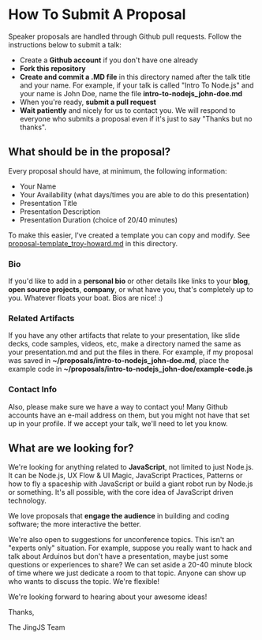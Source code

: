 
How To Submit A Proposal
========================

Speaker proposals are handled through Github pull requests. Follow the instructions below to submit a talk:

* Create a **Github account** if you don't have one already
* **Fork this repository**
* **Create and commit a .MD file** in this directory named after the talk title and your name. For example, if your talk is called "Intro To Node.js" and your name is John Doe, name the file **intro-to-nodejs_john-doe.md**
* When you're ready, **submit a pull request**
* **Wait patiently** and nicely for us to contact you. We will respond to everyone who submits a proposal even if it's just to say "Thanks but no thanks".


What should be in the proposal?
-------------------------------

Every proposal should have, at minimum, the following information: 

* Your Name
* Your Availability (what days/times you are able to do this presentation)
* Presentation Title
* Presentation Description
* Presentation Duration (choice of 20/40 minutes)

To make this easier, I've created a template you can copy and modify. See [proposal-template_troy-howard.md](https://github.com/jsconfcn/jingjs/blob/master/proposals/proposal-template_troy-howard.md) in this directory.

### Bio

If you'd like to add in a **personal bio** or other details like links to your **blog**, **open source projects**, **company**, or what have you, that's completely up to you. Whatever floats your boat. Bios are nice!  :)


### Related Artifacts

If you have any other artifacts that relate to your presentation, like slide decks, code samples, videos, etc, make a directory named the same as your presentation.md and put the files in there. For example, if my proposal was saved in **~/proposals/intro-to-nodejs_john-doe.md**, place the example code in **~/proposals/intro-to-nodejs_john-doe/example-code.js** 


### Contact Info

Also, please make sure we have a way to contact you! Many Github accounts have an e-mail address on them, but you might not have that set up in your profile. If we accept your talk, we'll need to let you know. 


What are we looking for?
------------------------

We're looking for anything related to **JavaScript**, not limited to just Node.js. It can be Node.js, UX Flow & UI Magic, JavaScript Practices, Patterns or how to fly a spaceship with JavaScript or build a giant robot run by Node.js or something. It's all possible, with the core idea of JavaScript driven technology.

We love proposals that **engage the audience** in building and coding software; the more interactive the better.

We're also open to suggestions for unconference topics. This isn't an "experts only" situation. For example, suppose you really want to hack and talk about Arduinos but don't have a presentation, maybe just some questions or experiences to share? We can set aside a 20-40 minute block of time where we just dedicate a room to that topic. Anyone can show up who wants to discuss the topic. We're flexible!

We're looking forward to hearing about your awesome ideas!


Thanks,

The JingJS Team
